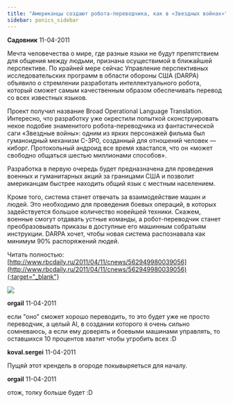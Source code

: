 ```yaml
---
title: "Американцы создают робота-переводчика, как в «Звездных войнах»"
sidebar: ponics_sidebar
---
```


**Садовник** 11-04-2011

Мечта человечества о мире, где разные языки не будут препятствием для общения между людьми, признана осуществимой в ближайшей перспективе. По крайней мере сейчас Управление перспективных исследовательских программ в области обороны США (DARPA) объявило о стремлении разработать интеллектуального робота, который сможет самым качественным образом обеспечивать перевод со всех известных языков.

Проект получил название Broad Operational Language Translation. Интересно, что разработку уже окрестили попыткой сконструировать некое подобие знаменитого робота-переводчика из фантастической саги «Звездные войны»: одним из ярких персонажей фильма был гуманоидный механизм C-3P0, созданный для отношений человек — киборг. Протокольный андроид все время хвастался, что он «может свободно общаться шестью миллионами способов».

Разработка в первую очередь будет предназначена для проведения военных и гуманитарных акций за границами США и позволит американцам быстрее находить общий язык с местным населением.

Кроме того, система станет отвечать за взаимодействие машин и людей. Это необходимо для проведения боевых операций, в которых задействуется большое количество новейшей техники. Скажем, военные смогут отдавать устные команды, а робот-переводчик станет преобразовывать приказы в доступные его машинным собратьям инструкции. DARPA хочет, чтобы новая система распознавала как минимум 90% распоряжений людей.

Читать полностью: [http://www.rbcdaily.ru/2011/04/11/cnews/562949980039056](http://www.rbcdaily.ru/2011/04/11/cnews/562949980039056){:target="_blank"}

![](http://pics.rbcdaily.ru/rbcdaily_pics/uniora/197/792/688/03fc999e648d94844abcfdb7d6b12c8d_x.jpg)


**orgail** 11-04-2011

если "оно" сможет хорошо переводить, то это будет уже не просто переводчик, а целый AI, в создании которого я очень сильно сомневаюсь, а если ему доверять и боевыми машинами управлять, то оставшихся 10 процентов хватит чтобы угробить всех :D


**koval.sergei** 11-04-2011

Пущяй этот крендель в огороде покывыряеться для началу.


**orgail** 11-04-2011

отож, толку больше будет :D


